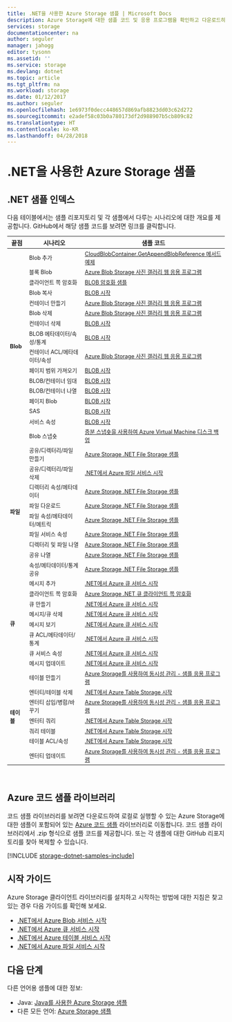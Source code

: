 ```yaml
---
title: .NET을 사용한 Azure Storage 샘플 | Microsoft Docs
description: Azure Storage에 대한 샘플 코드 및 응용 프로그램을 확인하고 다운로드하여 실행합니다. .NET 저장소 클라이언트 라이브러리를 사용하여 BLOB, 큐, 테이블 및 파일에 대한 예제 시작을 검색합니다.
services: storage
documentationcenter: na
author: seguler
manager: jahogg
editor: tysonn
ms.assetid: ''
ms.service: storage
ms.devlang: dotnet
ms.topic: article
ms.tgt_pltfrm: na
ms.workload: storage
ms.date: 01/12/2017
ms.author: seguler
ms.openlocfilehash: 1e6973f0decc448657d869afb8823dd03c62d272
ms.sourcegitcommit: e2adef58c03b0a780173df2d988907b5cb809c82
ms.translationtype: HT
ms.contentlocale: ko-KR
ms.lasthandoff: 04/28/2018
---
```

# <a name="azure-storage-samples-using-net"></a>.NET을 사용한 Azure Storage 샘플

## <a name="net-sample-index"></a>.NET 샘플 인덱스

다음 테이블에서는 샘플 리포지토리 및 각 샘플에서 다루는 시나리오에 대한 개요를 제공합니다. GitHub에서 해당 샘플 코드를 보려면 링크를 클릭합니다.

<table style="font-size:90%"><thead><tr><th style="font-size:110%">끝점</th><th style="font-size:110%">시나리오</th><th style="font-size:110%">샘플 코드</th></tr></thead><tbody> 
<tr> 
<td rowspan="16"><b>Blob</b></td>
<td>Blob 추가</td> 
<td><a href="https://msdn.microsoft.com/library/microsoft.windowsazure.storage.blob.cloudblobcontainer.getappendblobreference.aspx">CloudBlobContainer.GetAppendBlobReference 메서드 예제</a></td> 
</tr> 
<tr> 
<td>블록 Blob</td>
<td><a href="https://github.com/Azure-Samples/storage-blobs-dotnet-webapp/blob/master/WebApp-Storage-DotNet/Controllers/HomeController.cs">Azure Blob Storage 사진 갤러리 웹 응용 프로그램</a></td>
</tr> 
<tr> 
<td>클라이언트 쪽 암호화</td>
<td><a href="https://github.com/Azure/azure-storage-net/blob/master/Samples/GettingStarted/EncryptionSamples/BlobGettingStarted/Program.cs">BLOB 암호화 샘플</a></td>
</tr> 
<tr> 
<td>Blob 복사</td>
<td><a href="https://github.com/Azure-Samples/storage-blob-dotnet-getting-started/blob/master/BlobStorage/Advanced.cs">BLOB 시작</a></td>
</tr> 
<tr> 
<td>컨테이너 만들기</td>
<td><a href="https://github.com/Azure-Samples/storage-blobs-dotnet-webapp/blob/master/WebApp-Storage-DotNet/Controllers/HomeController.cs">Azure Blob Storage 사진 갤러리 웹 응용 프로그램</a></td>
</tr> 
<tr> 
<td>Blob 삭제</td>
<td><a href="https://github.com/Azure-Samples/storage-blobs-dotnet-webapp/blob/master/WebApp-Storage-DotNet/Controllers/HomeController.cs">Azure Blob Storage 사진 갤러리 웹 응용 프로그램</a></td>
</tr> 
<tr> 
<td>컨테이너 삭제</td>
<td><a href="https://github.com/Azure-Samples/storage-blob-dotnet-getting-started/blob/master/BlobStorage/Advanced.cs">BLOB 시작</a></td>
</tr> 
<tr> 
<td>BLOB 메타데이터/속성/통계</td>
<td><a href="https://github.com/Azure-Samples/storage-blob-dotnet-getting-started/blob/master/BlobStorage/Advanced.cs">BLOB 시작</a></td>
</tr> 
<tr> 
<td>컨테이너 ACL/메타데이터/속성</td>
<td><a href="https://github.com/Azure-Samples/storage-blobs-dotnet-webapp/blob/master/WebApp-Storage-DotNet/Controllers/HomeController.cs">Azure Blob Storage 사진 갤러리 웹 응용 프로그램</a></td>
</tr> 
<tr> 
<td>페이지 범위 가져오기</td>
<td><a href="https://github.com/Azure-Samples/storage-blob-dotnet-getting-started/blob/master/BlobStorage/Advanced.cs">BLOB 시작</a></td>
</tr> 
<tr> 
<td>BLOB/컨테이너 임대</td>
<td><a href="https://github.com/Azure-Samples/storage-blob-dotnet-getting-started/blob/master/BlobStorage/Advanced.cs">BLOB 시작</a></td>
</tr> 
<tr> 
<td>BLOB/컨테이너 나열</td>
<td><a href="https://github.com/Azure-Samples/storage-blob-dotnet-getting-started/blob/master/BlobStorage/GettingStarted.cs">BLOB 시작</a></td>
</tr> 
<tr> 
<td>페이지 Blob</td>
<td><a href="https://github.com/Azure-Samples/storage-blob-dotnet-getting-started/blob/master/BlobStorage/GettingStarted.cs">BLOB 시작</a></td>
</tr>
<tr> 
<td>SAS</td>
<td><a href="https://github.com/Azure-Samples/storage-blob-dotnet-getting-started/blob/master/BlobStorage/Advanced.cs">BLOB 시작</a></td>
</tr>   
<tr> 
<td>서비스 속성</td>
<td><a href="https://github.com/Azure-Samples/storage-blob-dotnet-getting-started/blob/master/BlobStorage/Advanced.cs">BLOB 시작</a></td>
</tr>           
<tr> 
<td>Blob 스냅숏</td>
<td><a href="https://github.com/Azure-Samples/storage-blob-dotnet-back-up-with-incremental-snapshots/blob/master/Program.cs">증분 스냅숏을 사용하여 Azure Virtual Machine 디스크 백업</a></td>
</tr> 
<tr> 
<td rowspan="9"><b>파일</b></td>
<td>공유/디렉터리/파일 만들기</td> 
<td><a href="https://github.com/Azure/azure-storage-net/blob/master/Samples/GettingStarted/VisualStudioQuickStarts/DataFileStorage/Program.cs">Azure Storage .NET File Storage 샘플</a></td> 
</tr>
<tr> 
<td>공유/디렉터리/파일 삭제</td> 
<td><a href="https://github.com/Azure-Samples/storage-file-dotnet-getting-started/blob/master/FileStorage/GettingStarted.cs">.NET에서 Azure 파일 서비스 시작</a></td> 
</tr> 
<tr> 
<td>디렉터리 속성/메타데이터</td> 
<td><a href="https://github.com/Azure-Samples/storage-file-dotnet-getting-started/blob/9f12304b2f5f5472a1c87c1e21be4af5661ac043/FileStorage/Advanced.cs">Azure Storage .NET File Storage 샘플</a></td> 
</tr> 
<tr> 
<td>파일 다운로드</td> 
<td><a href="https://github.com/Azure/azure-storage-net/blob/master/Samples/GettingStarted/VisualStudioQuickStarts/DataFileStorage/Program.cs">Azure Storage .NET File Storage 샘플</a></td> 
</tr> 
<tr> 
<td>파일 속성/메타데이터/메트릭</td> 
<td><a href="https://github.com/Azure-Samples/storage-file-dotnet-getting-started/blob/9f12304b2f5f5472a1c87c1e21be4af5661ac043/FileStorage/Advanced.cs">Azure Storage .NET File Storage 샘플</a></td> 
</tr> 
<tr> 
<td>파일 서비스 속성</td> 
<td><a href="https://github.com/Azure-Samples/storage-file-dotnet-getting-started/blob/9f12304b2f5f5472a1c87c1e21be4af5661ac043/FileStorage/Advanced.cs">Azure Storage .NET File Storage 샘플</a></td> 
</tr> 
<tr> 
<td>디렉터리 및 파일 나열</td> 
<td><a href="https://github.com/Azure/azure-storage-net/blob/master/Samples/GettingStarted/VisualStudioQuickStarts/DataFileStorage/Program.cs">Azure Storage .NET File Storage 샘플</a></td> 
</tr>
<tr> 
<td>공유 나열</td> 
<td><a href="https://github.com/Azure-Samples/storage-file-dotnet-getting-started/blob/9f12304b2f5f5472a1c87c1e21be4af5661ac043/FileStorage/Advanced.cs">Azure Storage .NET File Storage 샘플</a></td> 
</tr>
<tr> 
<td>속성/메타데이터/통계 공유</td> 
<td><a href="https://github.com/Azure-Samples/storage-file-dotnet-getting-started/blob/9f12304b2f5f5472a1c87c1e21be4af5661ac043/FileStorage/Advanced.cs">Azure Storage .NET File Storage 샘플</a></td> 
</tr>
<tr> 
<td rowspan="8"><b>큐</b></td>
<td>메시지 추가</td> 
<td><a href="https://github.com/Azure-Samples/storage-queue-dotnet-getting-started/blob/master/QueueStorage/GettingStarted.cs">.NET에서 Azure 큐 서비스 시작</a></td> 
</tr> 
<tr> 
<td>클라이언트 쪽 암호화</td> 
<td><a href="https://github.com/Azure/azure-storage-net/blob/master/Samples/GettingStarted/EncryptionSamples/QueueGettingStarted/Program.cs">Azure Storage .NET 큐 클라이언트 쪽 암호화</a></td> 
</tr> 
<tr> 
<td>큐 만들기</td> 
<td><a href="https://github.com/Azure-Samples/storage-queue-dotnet-getting-started/blob/master/QueueStorage/GettingStarted.cs">.NET에서 Azure 큐 서비스 시작</a></td> 
</tr> 
<tr> 
<td>메시지/큐 삭제</td> 
<td><a href="https://github.com/Azure-Samples/storage-queue-dotnet-getting-started/blob/master/QueueStorage/GettingStarted.cs">.NET에서 Azure 큐 서비스 시작</a></td> 
</tr> 
<tr> 
<td>메시지 보기</td> 
<td><a href="https://github.com/Azure-Samples/storage-queue-dotnet-getting-started/blob/master/QueueStorage/GettingStarted.cs">.NET에서 Azure 큐 서비스 시작</a></td> 
</tr> 
<tr> 
<td>큐 ACL/메타데이터/통계</td> 
<td><a href="https://github.com/Azure-Samples/storage-queue-dotnet-getting-started/blob/master/QueueStorage/Advanced.cs">.NET에서 Azure 큐 서비스 시작</a></td> 
</tr> 
<tr> 
<td>큐 서비스 속성</td> 
<td><a href="https://github.com/Azure-Samples/storage-queue-dotnet-getting-started/blob/master/QueueStorage/Advanced.cs">.NET에서 Azure 큐 서비스 시작</a></td> 
</tr> 
<tr> 
<td>메시지 업데이트</td> 
<td><a href="https://github.com/Azure-Samples/storage-queue-dotnet-getting-started/blob/master/QueueStorage/GettingStarted.cs">.NET에서 Azure 큐 서비스 시작</a></td> 
</tr> 
<tr> 
<td rowspan="7"><b>테이블</b></td>
<td>테이블 만들기</td> 
<td><a href="https://code.msdn.microsoft.com/Managing-Concurrency-using-56018114/sourcecode?fileId=123913&pathId=50196262">Azure Storage를 사용하여 동시성 관리 - 샘플 응용 프로그램</a></td> 
</tr> 
<tr> 
<td>엔터티/테이블 삭제</td> 
<td><a href="https://github.com/Azure-Samples/storage-table-dotnet-getting-started/blob/master/TableStorage/BasicSamples.cs">.NET에서 Azure Table Storage 시작</a></td> 
</tr> 
<tr> 
<td>엔터티 삽입/병합/바꾸기</td> 
<td><a href="https://code.msdn.microsoft.com/Managing-Concurrency-using-56018114/sourcecode?fileId=123913&pathId=50196262">Azure Storage를 사용하여 동시성 관리 - 샘플 응용 프로그램</a></td> 
</tr> 
<tr> 
<td>엔터티 쿼리</td> 
<td><a href="https://github.com/Azure-Samples/storage-table-dotnet-getting-started/blob/master/TableStorage/BasicSamples.cs">.NET에서 Azure Table Storage 시작</a></td> 
</tr> 
<tr> 
<td>쿼리 테이블</td> 
<td><a href="https://github.com/Azure-Samples/storage-table-dotnet-getting-started/blob/master/TableStorage/BasicSamples.cs">.NET에서 Azure Table Storage 시작</a></td> 
</tr> 
<tr> 
<td>테이블 ACL/속성</td> 
<td><a href="https://github.com/Azure-Samples/storage-table-dotnet-getting-started/blob/master/TableStorage/AdvancedSamples.cs">.NET에서 Azure Table Storage 시작</a></td> 
</tr> 
<tr> 
<td>엔터티 업데이트</td> 
<td><a href="https://code.msdn.microsoft.com/Managing-Concurrency-using-56018114/sourcecode?fileId=123913&pathId=50196262">Azure Storage를 사용하여 동시성 관리 - 샘플 응용 프로그램</a></td> 
</tr> 
</tbody> 
</table>
<br/>

## <a name="azure-code-samples-library"></a>Azure 코드 샘플 라이브러리

코드 샘플 라이브러리를 보려면 다운로드하여 로컬로 실행할 수 있는 Azure Storage에 대한 샘플이 포함되어 있는 [Azure 코드 샘플](https://azure.microsoft.com/resources/samples/?service=storage) 라이브러리로 이동합니다. 코드 샘플 라이브러리에서 .zip 형식으로 샘플 코드를 제공합니다. 또는 각 샘플에 대한 GitHub 리포지토리를 찾아 복제할 수 있습니다.

[!INCLUDE [storage-dotnet-samples-include](../../../includes/storage-dotnet-samples-include.md)]

## <a name="getting-started-guides"></a>시작 가이드

Azure Storage 클라이언트 라이브러리를 설치하고 시작하는 방법에 대한 지침은 찾고 있는 경우 다음 가이드를 확인해 보세요.

* [.NET에서 Azure Blob 서비스 시작](../blobs/storage-dotnet-how-to-use-blobs.md)
* [.NET에서 Azure 큐 서비스 시작](../storage-dotnet-how-to-use-queues.md)
* [.NET에서 Azure 테이블 서비스 시작](../../cosmos-db/table-storage-how-to-use-dotnet.md)
* [.NET에서 Azure 파일 서비스 시작](../storage-dotnet-how-to-use-files.md)

## <a name="next-steps"></a>다음 단계

다른 언어용 샘플에 대한 정보:

* Java: [Java를 사용한 Azure Storage 샘플](storage-samples-java.md)
* 다른 모든 언어: [Azure Storage 샘플](../storage-samples.md)
